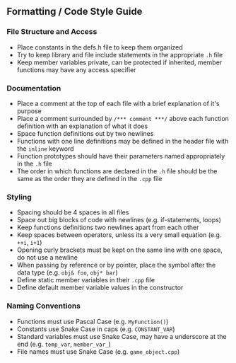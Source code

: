 ## Formatting / Code Style Guide

### File Structure and Access
* Place constants in the defs.h file to keep them organized
* Try to keep library and file include statements in the appropriate `.h` file
* Keep member variables private, can be protected if inherited, member functions may have any access specifier

### Documentation
* Place a comment at the top of each file with a brief explanation of it's purpose
* Place a comment surrounded by `/*** comment ***/` above each function definition with an explanation of what it does
* Space function definitions out by two newlines
* Functions with one line definitions may be defined in the header file with the `inline` keyword
* Function prototypes should have their parameters named appropriately in the `.h` file
* The order in which functions are declared in the `.h` file should be the same as the order they are defined in the `.cpp` file

### Styling
* Spacing should be 4 spaces in all files
* Space out big blocks of code with newlines (e.g. if-statements, loops)
* Keep functions definitions two newlines apart from each other
* Keep spaces between operators, unless its a very small equation (e.g. `++i`, `i+1`)
* Opening curly brackets must be kept on the same line with one space, do not use a newline
* When passing by reference or by pointer, place the symbol after the data type (e.g. `obj& foo`, `obj* bar`)
* Define static member variables in their `.cpp` file
* Define default member variable values in the constructor

### Naming Conventions
* Functions must use Pascal Case (e.g. `MyFunction()`)
* Constants use Snake Case in caps (e.g. `CONSTANT_VAR`)
* Standard variables must use Snake Case, may have a underscore at the end (e.g. `temp_var`, `member_var_`)
* File names must use Snake Case (e.g. `game_object.cpp`)

